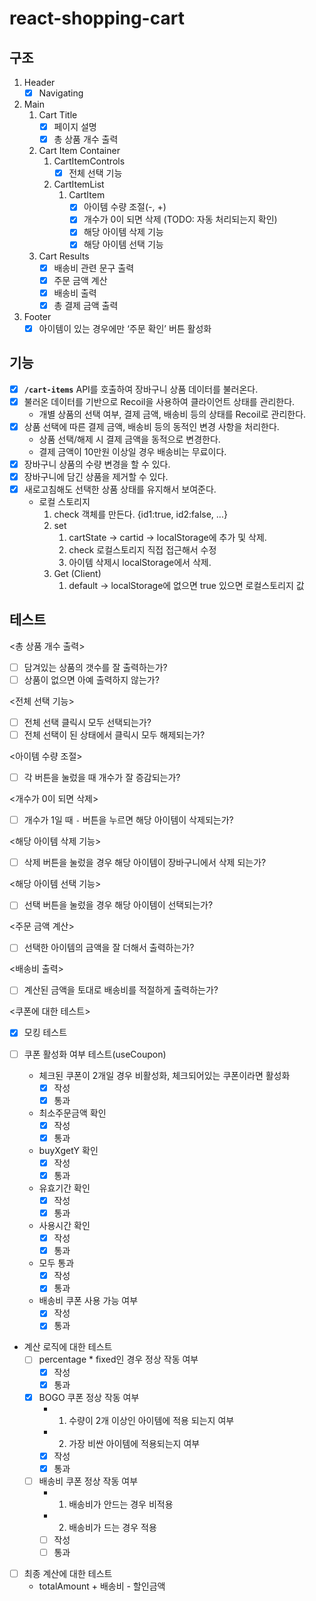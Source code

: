 # react-shopping-cart

## 구조

1. Header
   - [x] Navigating
2. Main
   1. Cart Title
      - [x] 페이지 설명
      - [x] 총 상품 개수 출력
   2. Cart Item Container
      1. CartItemControls
         - [x] 전체 선택 기능
      2. CartItemList
         1. CartItem
            - [x] 아이템 수량 조절(-, +)
            - [x] 개수가 0이 되면 삭제 (TODO: 자동 처리되는지 확인)
            - [x] 해당 아이템 삭제 기능
            - [x] 해당 아이템 선택 기능
   3. Cart Results
      - [x] 배송비 관련 문구 출력
      - [x] 주문 금액 계산
      - [x] 배송비 출력
      - [x] 총 결제 금액 출력
3. Footer
   - [x] 아이템이 있는 경우에만 ‘주문 확인’ 버튼 활성화

## 기능

- [x] **`/cart-items`** API를 호출하여 장바구니 상품 데이터를 불러온다.
- [x] 불러온 데이터를 기반으로 Recoil을 사용하여 클라이언트 상태를 관리한다.
  - 개별 상품의 선택 여부, 결제 금액, 배송비 등의 상태를 Recoil로 관리한다.
- [x] 상품 선택에 따른 결제 금액, 배송비 등의 동적인 변경 사항을 처리한다.
  - 상품 선택/해제 시 결제 금액을 동적으로 변경한다.
  - 결제 금액이 10만원 이상일 경우 배송비는 무료이다.
- [x] 장바구니 상품의 수량 변경을 할 수 있다.
- [x] 장바구니에 담긴 상품을 제거할 수 있다.
- [x] 새로고침해도 선택한 상품 상태를 유지해서 보여준다.
  - 로컬 스토리지
    1. check 객체를 만든다. {id1:true, id2:false, ...}
    2. set
       1. cartState -> cartid -> localStorage에 추가 및 삭제.
       2. check 로컬스토리지 직접 접근해서 수정
       3. 아이템 삭제시 localStorage에서 삭제.
    3. Get (Client)
       1. default -> localStorage에 없으면 true 있으면 로컬스토리지 값

## 테스트

<총 상품 개수 출력>

- [ ] 담겨있는 상품의 갯수를 잘 출력하는가?
- [ ] 상품이 없으면 아예 출력하지 않는가?

<전체 선택 기능>

- [ ] 전체 선택 클릭시 모두 선택되는가?
- [ ] 전체 선택이 된 상태에서 클릭시 모두 해제되는가?

<아이템 수량 조절>

- [ ] 각 버튼을 눌렀을 때 개수가 잘 증감되는가?

<개수가 0이 되면 삭제>

- [ ] 개수가 1일 때 `-` 버튼을 누르면 해당 아이템이 삭제되는가?

<해당 아이템 삭제 기능>

- [ ] 삭제 버튼을 눌렀을 경우 해당 아이템이 장바구니에서 삭제 되는가?

<해당 아이템 선택 기능>

- [ ] 선택 버튼을 눌렀을 경우 해당 아이템이 선택되는가?

<주문 금액 계산>

- [ ] 선택한 아이템의 금액을 잘 더해서 출력하는가?

<배송비 출력>

- [ ] 계산된 금액을 토대로 배송비를 적절하게 출력하는가?

<쿠폰에 대한 테스트>

- [x] 모킹 테스트
- [ ] 쿠폰 활성화 여부 테스트(useCoupon)

  - 체크된 쿠폰이 2개일 경우 비활성화, 체크되어있는 쿠폰이라면 활성화
    - [x] 작성
    - [x] 통과
  - 최소주문금액 확인
    - [x] 작성
    - [x] 통과
  - buyXgetY 확인
    - [x] 작성
    - [x] 통과
  - 유효기간 확인
    - [x] 작성
    - [x] 통과
  - 사용시간 확인
    - [x] 작성
    - [x] 통과
  - 모두 통과
    - [x] 작성
    - [x] 통과
  - 배송비 쿠폰 사용 가능 여부
    - [x] 작성
    - [x] 통과

- 계산 로직에 대한 테스트
  - [ ] percentage \* fixed인 경우 정상 작동 여부
    - [x] 작성
    - [x] 통과
  - [x] BOGO 쿠폰 정상 작동 여부
    - 1. 수량이 2개 이상인 아이템에 적용 되는지 여부
    - 2. 가장 비싼 아이템에 적용되는지 여부
    - [x] 작성
    - [x] 통과
  - [ ] 배송비 쿠폰 정상 작동 여부
    - 1. 배송비가 안드는 경우 비적용
    - 2. 배송비가 드는 경우 적용
    - [ ] 작성
    - [ ] 통과
- [ ] 최종 계산에 대한 테스트
  - totalAmount + 배송비 - 할인금액
